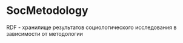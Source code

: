 # SocMetodology
RDF - хранилище результатов социологического исследования в зависимости от методологии
